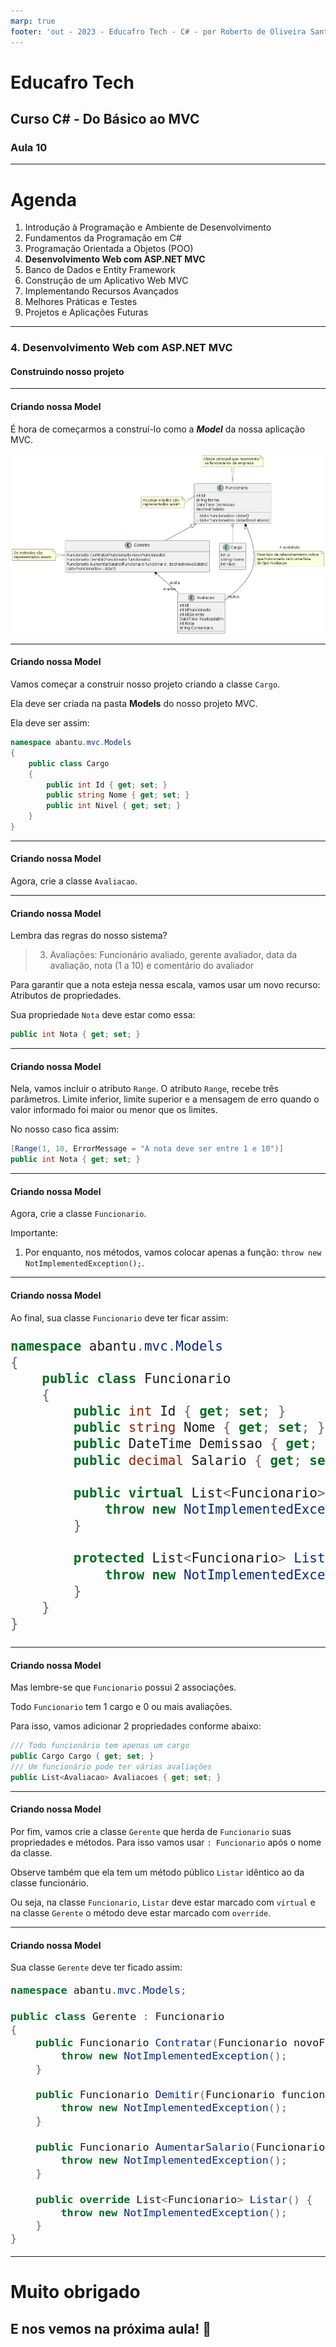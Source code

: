 ```yaml
---
marp: true
footer: 'out - 2023 - Educafro Tech - C# - por Roberto de Oliveira Santos'
---
```

<style>
section {
    justify-content: start;
}

img[alt$="<"] {
    float: left;
    margin-right: 2em;
    }

img[alt$="center"] {
    display: block;
    margin: 0 auto;
    }
</style>

<style scoped>section { justify-content: center; }</style>

# Educafro Tech
## Curso C# - Do Básico ao MVC
### Aula 10
---
# Agenda
1. Introdução à Programação e Ambiente de Desenvolvimento
2. Fundamentos da Programação em C#
3. Programação Orientada a Objetos (POO)
4. **Desenvolvimento Web com ASP.NET MVC**
5. Banco de Dados e Entity Framework
6. Construção de um Aplicativo Web MVC
7. Implementando Recursos Avançados
8. Melhores Práticas e Testes
9. Projetos e Aplicações Futuras

---
<style scoped>section { justify-content: center; }</style>

### 4. Desenvolvimento Web com ASP.NET MVC
#### Construindo nosso projeto

---

#### Criando nossa Model

É hora de começarmos a construí-lo como a ***Model*** da nossa aplicação MVC.

![Diagrama de classes UML representando as regras fornecidas pelos cliente h:480 center](../diagrams/out/classDiagram/classDiagram.png)

---

#### Criando nossa Model

Vamos começar a construir nosso projeto criando a classe ```Cargo```.

Ela deve ser criada na pasta **Models** do nosso projeto MVC.

Ela deve ser assim:

```csharp
namespace abantu.mvc.Models
{
    public class Cargo
    {
        public int Id { get; set; }
        public string Nome { get; set; }
        public int Nivel { get; set; }
    }
}
```

---

#### Criando nossa Model

Agora, crie a classe ```Avaliacao```.

---

#### Criando nossa Model

Lembra das regras do nosso sistema?

> 3. Avaliações: Funcionário avaliado, gerente avaliador, data da avaliação, nota (1 a 10) e comentário do avaliador

Para garantir que a nota esteja nessa escala, vamos usar um novo recurso: Atributos de propriedades.

Sua propriedade ```Nota``` deve estar como essa:

```csharp
public int Nota { get; set; }
```

---

#### Criando nossa Model

Nela, vamos incluir o atributo ```Range```. O atributo ```Range```, recebe três parâmetros. Limite inferior, limite superior e a mensagem de erro quando o valor informado foi maior ou menor que os limites.

No nosso caso fica assim:

```csharp
[Range(1, 10, ErrorMessage = "A nota deve ser entre 1 e 10")]
public int Nota { get; set; }
```

---

#### Criando nossa Model

Agora, crie a classe ```Funcionario```.

Importante: 
1. Por enquanto, nos métodos, vamos colocar apenas a função: ```throw new NotImplementedException();```.

---

#### Criando nossa Model

Ao final, sua classe ```Funcionario``` deve ter ficar assim:

<font size="5">

```csharp
namespace abantu.mvc.Models
{
    public class Funcionario
    {
        public int Id { get; set; }
        public string Nome { get; set; }
        public DateTime Demissao { get; set; }
        public decimal Salario { get; set; }

        public virtual List<Funcionario> Listar(){
            throw new NotImplementedException();
        }

        protected List<Funcionario> Listar(bool ativos){
            throw new NotImplementedException();
        }
    }
}
```
</font>

---

#### Criando nossa Model

Mas lembre-se que ```Funcionario``` possui 2 associações.

Todo ```Funcionario``` tem 1 cargo e 0 ou mais avaliações.

Para isso, vamos adicionar 2 propriedades conforme abaixo:

```csharp
/// Todo funcionário tem apenas um cargo
public Cargo Cargo { get; set; }
/// Um funcionário pode ter várias avaliações
public List<Avaliacao> Avaliacoes { get; set; }
```

---

#### Criando nossa Model

Por fim, vamos crie a classe ```Gerente``` que herda de ```Funcionario``` suas propriedades e métodos. Para isso vamos usar ```: Funcionario``` após o nome da classe.

Observe também que ela tem um método público ```Listar``` idêntico ao da classe funcionário.

Ou seja, na classe ```Funcionario```, ```Listar``` deve estar marcado com ```virtual``` e na classe ```Gerente``` o método deve estar marcado com ```override```.

---

#### Criando nossa Model

Sua classe ```Gerente``` deve ter ficado assim:

<font size="4">

```csharp
namespace abantu.mvc.Models;

public class Gerente : Funcionario
{
    public Funcionario Contratar(Funcionario novoFuncionario) {
        throw new NotImplementedException();
    }

    public Funcionario Demitir(Funcionario funcionario) {
        throw new NotImplementedException();
    }

    public Funcionario AumentarSalario(Funcionario funcionario, decimal novoSalario) {
        throw new NotImplementedException();
    }

    public override List<Funcionario> Listar() {
        throw new NotImplementedException();
    }
}
```

</font>

---

<style scoped>section { justify-content: center; }</style>

# Muito obrigado
## E nos vemos na próxima aula! 👋




